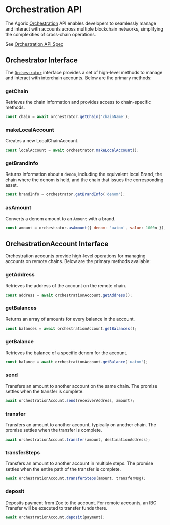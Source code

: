 # Orchestration API

The Agoric [Orchestration](/glossary/#orchestration) API enables developers to seamlessly manage and interact with accounts across multiple blockchain networks, simplifying the complexities of cross-chain operations.

See [Orchestration API Spec](https://agoric-sdk.pages.dev/modules/_agoric_orchestration)

## Orchestrator Interface

The [`Orchestrator`](https://agoric-sdk.pages.dev/interfaces/_agoric_orchestration.Orchestrator) interface provides a set of high-level methods to manage and interact with interchain accounts. Below are the primary methods:

### getChain
Retrieves the chain information and provides access to chain-specific methods.

```javascript
const chain = await orchestrator.getChain('chainName');
```

### makeLocalAccount
Creates a new LocalChainAccount.

```javascript
const localAccount = await orchestrator.makeLocalAccount();
```

### getBrandInfo
Returns information about a `denom`, including the equivalent local Brand, the chain where the denom is held, and the chain that issues the corresponding asset.

```javascript
const brandInfo = orchestrator.getBrandInfo('denom');
```

### asAmount
Converts a denom amount to an `Amount` with a brand.

```javascript
const amount = orchestrator.asAmount({ denom: 'uatom', value: 1000n });
```

## OrchestrationAccount Interface
Orchestration accounts provide high-level operations for managing accounts on remote chains. Below are the primary methods available:

### getAddress
Retrieves the address of the account on the remote chain.
```javascript
const address = await orchestrationAccount.getAddress();
```

### getBalances
Returns an array of amounts for every balance in the account.

```javascript
const balances = await orchestrationAccount.getBalances();
```

### getBalance
Retrieves the balance of a specific denom for the account.

```javascript
const balance = await orchestrationAccount.getBalance('uatom');
```

### send
Transfers an amount to another account on the same chain. The promise settles when the transfer is complete.

```javascript
await orchestrationAccount.send(receiverAddress, amount);
```

### transfer
Transfers an amount to another account, typically on another chain. The promise settles when the transfer is complete.

```javascript
await orchestrationAccount.transfer(amount, destinationAddress);
```

### transferSteps
Transfers an amount to another account in multiple steps. The promise settles when the entire path of the transfer is complete.
```javascript
await orchestrationAccount.transferSteps(amount, transferMsg);
```

### deposit
Deposits payment from Zoe to the account. For remote accounts, an IBC Transfer will be executed to transfer funds there.
```javascript
await orchestrationAccount.deposit(payment);
```
